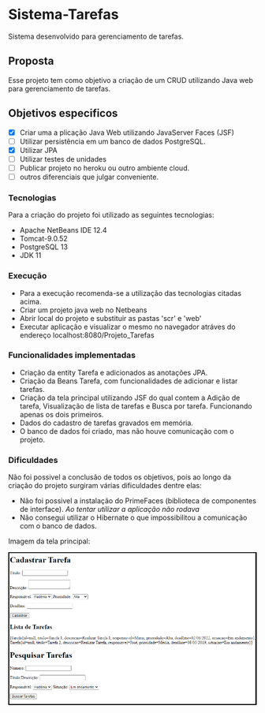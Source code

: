 # Sistema-Tarefas
Sistema desenvolvido para gerenciamento de tarefas.

## Proposta ## 
Esse projeto tem como objetivo a criação de um CRUD utilizando Java web para gerenciamento de tarefas.

## Objetivos especificos ##
- [x] Criar uma a plicação Java Web utilizando JavaServer Faces (JSF)
- [ ] Utilizar persistência em um banco de dados PostgreSQL.
- [x] Utilizar JPA
- [ ] Utilizar testes de unidades
- [ ] Publicar projeto no heroku ou outro ambiente cloud.
- [ ] outros diferenciais que julgar conveniente.

### Tecnologias ### 
Para a criação do projeto foi utilizado as seguintes tecnologias:
- Apache NetBeans IDE 12.4
- Tomcat-9.0.52
- PostgreSQL 13
- JDK 11

### Execução ### 
- Para a execução recomenda-se a utilização das tecnologias citadas acima.
- Criar um projeto java web no Netbeans
- Abrir local do projeto e substituir as pastas 'scr' e 'web'
- Executar aplicação e visualizar o mesmo no navegador atráves do endereço localhost:8080/Projeto_Tarefas

### Funcionalidades implementadas ###
- Criação da entity Tarefa e adicionados as anotações JPA.
- Criação da Beans Tarefa, com funcionalidades de adicionar e listar tarefas.
- Criação da tela principal utilizando JSF do qual contem a Adição de tarefa, Visualização de lista de tarefas e Busca por tarefa. Funcionando apenas os dois primeiros.
- Dados do cadastro de tarefas gravados em memória.
- O banco de dados foi criado, mas não houve comunicação com o projeto.

### Dificuldades ### 
Não foi possivel a conclusão de todos os objetivos, pois ao longo da criação do projeto surgiram várias dificuldades dentre elas:
- Não foi possivel a instalação do PrimeFaces (biblioteca de componentes de interface). *Ao tentar utilizar a aplicação não rodava*
- Não consegui utilizar o Hibernate o que impossibilitou a comunicação com o banco de dados.

Imagem da tela principal:

![Alt text](https://github.com/Hadenia/Sistema-Tarefas/blob/main/SistemaImagem.png "/imagem do Sistema Web")
